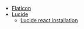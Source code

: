 <ul>
    <li><a href="https://www.flaticon.com/br/">Flaticon </a></li>
    <li><a href="https://lucide.dev/icons/">Lucide</a>
        <ul> <li> <a href="https://lucide.dev/guide/packages/lucide-react">Lucide react installation</li></ul></li>





<!--    <ul>    <li><a href=""></a></li>    </ul>   -->


</ul>